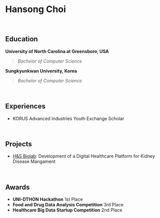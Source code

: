 # Hansong Choi

<br>

## Education
**University of North Carolina at Greensboro, USA** <br>
> *Bachelor of Computer Science* <br>

**Sungkyunkwan University, Korea** <br>
> *Bachelor of Computer Science*

<br>

## Experiences
- KORUS Advanced Industries Youth Exchange Scholar

<br>

## Projects
- [H&S Biolab](https://github.com/H-S-Biolab/HnSbiolab_3.0): Development of a Digital Healthcare Platform for Kidney Disease Mangament

<br>

## Awards
- **UNI-DTHON Hackathon** 1st Place
- **Food and Drug Data Analysis Competition** 3rd Place
- **Healthcare Big Data Startup Competition** 2nd Place

<!--
**onaflw/onaflw** is a ✨ _special_ ✨ repository because its `README.md` (this file) appears on your GitHub profile.

Here are some ideas to get you started:

- 🔭 I’m currently working on ...
- 🌱 I’m currently learning ...
- 👯 I’m looking to collaborate on ...
- 🤔 I’m looking for help with ...
- 💬 Ask me about ...
- 📫 How to reach me: ...
- 😄 Pronouns: ...
- ⚡ Fun fact: ...
-->
